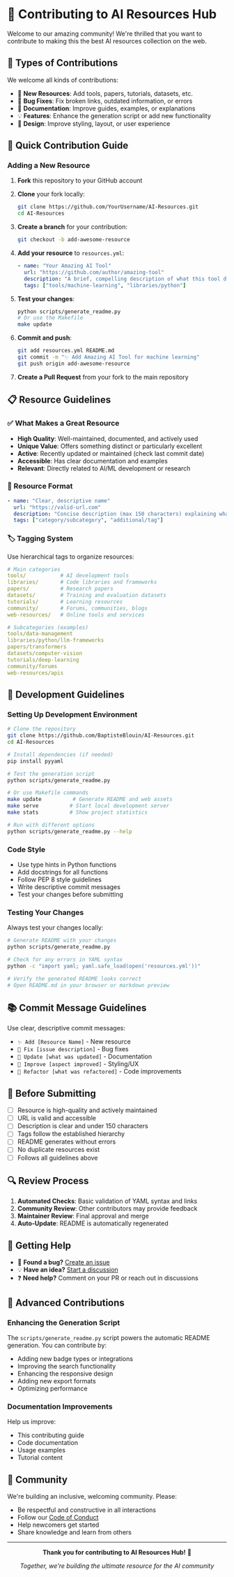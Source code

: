 # 🤝 Contributing to AI Resources Hub

Welcome to our amazing community! We're thrilled that you want to contribute to making this the best AI resources collection on the web.

## 🌟 Types of Contributions

We welcome all kinds of contributions:

- 🔗 **New Resources**: Add tools, papers, tutorials, datasets, etc.
- 🐛 **Bug Fixes**: Fix broken links, outdated information, or errors
- 📝 **Documentation**: Improve guides, examples, or explanations
- 💡 **Features**: Enhance the generation script or add new functionality
- 🎨 **Design**: Improve styling, layout, or user experience

## 🚀 Quick Contribution Guide

### Adding a New Resource

1. **Fork** this repository to your GitHub account
2. **Clone** your fork locally:
   ```bash
   git clone https://github.com/YourUsername/AI-Resources.git
   cd AI-Resources
   ```

3. **Create a branch** for your contribution:
   ```bash
   git checkout -b add-awesome-resource
   ```

4. **Add your resource** to `resources.yml`:
   ```yaml
   - name: "Your Amazing AI Tool"
     url: "https://github.com/author/amazing-tool"
     description: "A brief, compelling description of what this tool does"
     tags: ["tools/machine-learning", "libraries/python"]
   ```

5. **Test your changes**:
   ```bash
   python scripts/generate_readme.py
   # Or use the Makefile
   make update
   ```

6. **Commit and push**:
   ```bash
   git add resources.yml README.md
   git commit -m "✨ Add Amazing AI Tool for machine learning"
   git push origin add-awesome-resource
   ```

7. **Create a Pull Request** from your fork to the main repository

## 📋 Resource Guidelines

### ✅ What Makes a Great Resource

- **High Quality**: Well-maintained, documented, and actively used
- **Unique Value**: Offers something distinct or particularly excellent
- **Active**: Recently updated or maintained (check last commit date)
- **Accessible**: Has clear documentation and examples
- **Relevant**: Directly related to AI/ML development or research

### 📝 Resource Format

```yaml
- name: "Clear, descriptive name"
  url: "https://valid-url.com"
  description: "Concise description (max 150 characters) explaining what it does and why it's useful"
  tags: ["category/subcategory", "additional/tag"]
```

### 🏷️ Tagging System

Use hierarchical tags to organize resources:

```yaml
# Main categories
tools/           # AI development tools
libraries/       # Code libraries and frameworks
papers/          # Research papers
datasets/        # Training and evaluation datasets
tutorials/       # Learning resources
community/       # Forums, communities, blogs
web-resources/   # Online tools and services

# Subcategories (examples)
tools/data-management
libraries/python/llm-frameworks
papers/transformers
datasets/computer-vision
tutorials/deep-learning
community/forums
web-resources/apis
```

## 🔧 Development Guidelines

### Setting Up Development Environment

```bash
# Clone the repository
git clone https://github.com/BaptisteBlouin/AI-Resources.git
cd AI-Resources

# Install dependencies (if needed)
pip install pyyaml

# Test the generation script
python scripts/generate_readme.py

# Or use Makefile commands
make update          # Generate README and web assets
make serve          # Start local development server
make stats          # Show project statistics

# Run with different options
python scripts/generate_readme.py --help
```

### Code Style

- Use type hints in Python functions
- Add docstrings for all functions
- Follow PEP 8 style guidelines
- Write descriptive commit messages
- Test your changes before submitting

### Testing Your Changes

Always test your changes locally:

```bash
# Generate README with your changes
python scripts/generate_readme.py

# Check for any errors in YAML syntax
python -c "import yaml; yaml.safe_load(open('resources.yml'))"

# Verify the generated README looks correct
# Open README.md in your browser or markdown preview
```

## 📚 Commit Message Guidelines

Use clear, descriptive commit messages:

- `✨ Add [Resource Name]` - New resource
- `🐛 Fix [issue description]` - Bug fixes
- `📝 Update [what was updated]` - Documentation
- `🎨 Improve [aspect improved]` - Styling/UX
- `🔧 Refactor [what was refactored]` - Code improvements

## 🚨 Before Submitting

- [ ] Resource is high-quality and actively maintained
- [ ] URL is valid and accessible
- [ ] Description is clear and under 150 characters
- [ ] Tags follow the established hierarchy
- [ ] README generates without errors
- [ ] No duplicate resources exist
- [ ] Follows all guidelines above

## 🔍 Review Process

1. **Automated Checks**: Basic validation of YAML syntax and links
2. **Community Review**: Other contributors may provide feedback
3. **Maintainer Review**: Final approval and merge
4. **Auto-Update**: README is automatically regenerated

## 💬 Getting Help

- 🐛 **Found a bug?** [Create an issue](https://github.com/BaptisteBlouin/AI-Resources/issues)
- 💡 **Have an idea?** [Start a discussion](https://github.com/BaptisteBlouin/AI-Resources/discussions)
- ❓ **Need help?** Comment on your PR or reach out in discussions

## 🎯 Advanced Contributions

### Enhancing the Generation Script

The `scripts/generate_readme.py` script powers the automatic README generation. You can contribute by:

- Adding new badge types or integrations
- Improving the search functionality
- Enhancing the responsive design
- Adding new export formats
- Optimizing performance

### Documentation Improvements

Help us improve:
- This contributing guide
- Code documentation
- Usage examples
- Tutorial content

## 🌈 Community

We're building an inclusive, welcoming community. Please:

- Be respectful and constructive in all interactions
- Follow our [Code of Conduct](CODE_OF_CONDUCT.md)
- Help newcomers get started
- Share knowledge and learn from others

---

<div align="center">

**Thank you for contributing to AI Resources Hub!** 🙏

*Together, we're building the ultimate resource for the AI community*

</div>